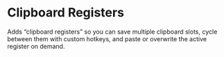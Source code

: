# Clipboard Registers

Adds “clipboard registers” so you can save multiple clipboard slots, cycle between them with custom hotkeys, and paste or overwrite the active register on demand.